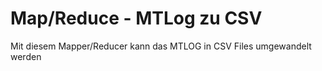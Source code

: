 <h1>Map/Reduce - MTLog zu CSV</h1>
<p>
  Mit diesem Mapper/Reducer kann das MTLOG in CSV Files umgewandelt werden
</p>
